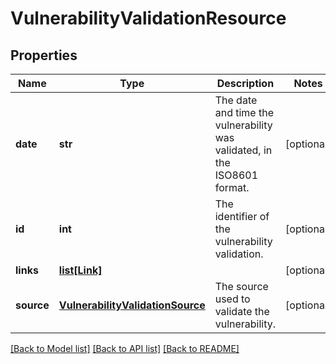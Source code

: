 # VulnerabilityValidationResource

## Properties
Name | Type | Description | Notes
------------ | ------------- | ------------- | -------------
**date** | **str** | The date and time the vulnerability was validated, in the ISO8601 format. | [optional] 
**id** | **int** | The identifier of the vulnerability validation. | [optional] 
**links** | [**list[Link]**](Link.md) |  | [optional] 
**source** | [**VulnerabilityValidationSource**](VulnerabilityValidationSource.md) | The source used to validate the vulnerability. | [optional] 

[[Back to Model list]](../README.md#documentation-for-models) [[Back to API list]](../README.md#documentation-for-api-endpoints) [[Back to README]](../README.md)


